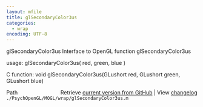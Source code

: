 ```yaml
---
layout: mfile
title: glSecondaryColor3us
categories:
  - wrap
encoding: UTF-8
---
```


glSecondaryColor3us  Interface to OpenGL function glSecondaryColor3us  

usage:  glSecondaryColor3us( red, green, blue )  

C function:  void glSecondaryColor3us(GLushort red, GLushort green, GLushort blue)  


<div class="code_header" style="text-align:right;">
  <span style="float:left;">Path&nbsp;&nbsp;</span> <span class="counter">Retrieve <a href=
  "https://raw.github.com/Psychtoolbox-3/Psychtoolbox-3/beta/./PsychOpenGL/MOGL/wrap/glSecondaryColor3us.m">current version from GitHub</a> | View <a href=
  "https://github.com/Psychtoolbox-3/Psychtoolbox-3/commits/beta/./PsychOpenGL/MOGL/wrap/glSecondaryColor3us.m">changelog</a></span>
</div>
<div class="code">
  <code>./PsychOpenGL/MOGL/wrap/glSecondaryColor3us.m</code>
</div>
